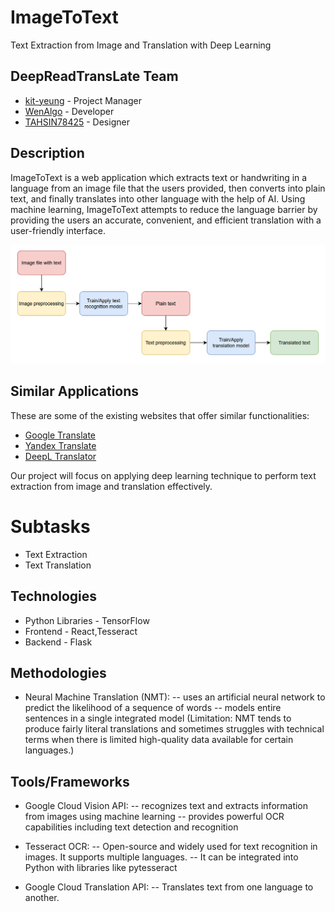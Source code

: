 # ImageToText
Text Extraction from Image and Translation with Deep Learning

## DeepReadTransLate Team
- [kit-yeung](https://github.com/kit-yeung) - Project Manager
- [WenAlgo](https://github.com/WenAlgo) - Developer
- [TAHSIN78425](https://github.com/TAHSIN78425) - Designer

## Description
ImageToText is a web application which extracts text or handwriting in a language from an image file that the users provided, then converts into plain text, and finally translates into other language with the help of AI. Using machine learning, ImageToText attempts to reduce the language barrier by providing the users an accurate, convenient, and efficient translation with a user-friendly interface.

<img src="https://github.com/kit-yeung/ImageToText/blob/main/img/flowchart.png">

## Similar Applications
These are some of the existing websites that offer similar functionalities:
- [Google Translate](https://translate.google.com)
- [Yandex Translate](https://translate.yandex.com)
- [DeepL Translator](https://www.deepl.com/en/translator)

Our project will focus on applying deep learning technique to perform text extraction from image and translation effectively.

# Subtasks
- Text Extraction
- Text Translation

## Technologies
- Python Libraries - TensorFlow <br/>
- Frontend - React,Tesseract<br/>
- Backend - Flask

## Methodologies
- Neural Machine Translation (NMT):
-- uses an artificial neural network to predict the likelihood of a sequence of words
-- models entire sentences in a single integrated model
(Limitation: NMT tends to produce fairly literal translations and sometimes struggles with technical terms when there is limited high-quality data available for certain languages.)

## Tools/Frameworks
- Google Cloud Vision API:
-- recognizes text and extracts information from images using machine learning
-- provides powerful OCR capabilities including text detection and recognition
  
- Tesseract OCR:
-- Open-source and widely used for text recognition in images. It supports multiple languages.
-- It can be integrated into Python with libraries like pytesseract

- Google Cloud Translation API:
-- Translates text from one language to another.
